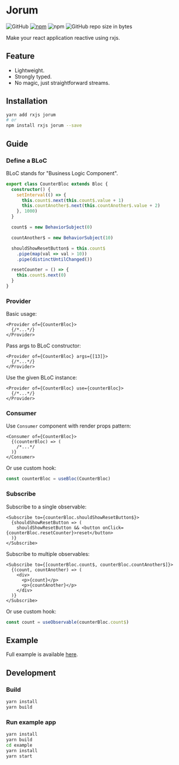 #  Jorum

![GitHub](https://img.shields.io/github/license/awmleer/jorum.svg)
[![npm](https://img.shields.io/npm/v/jorum.svg)](https://www.npmjs.com/package/jorum)
![npm](https://img.shields.io/npm/dw/jorum.svg)
![GitHub repo size in bytes](https://img.shields.io/github/repo-size/awmleer/jorum.svg)

Make your react application reactive using rxjs.

## Feature

- Lightweight.
- Strongly typed.
- No magic, just straightforward streams.

## Installation

```bash
yarn add rxjs jorum
# or
npm install rxjs jorum --save
```

## Guide

### Define a BLoC

BLoC stands for "Business Logic Component".

```typescript
export class CounterBloc extends Bloc {
  constructor() {
    setInterval(() => {
      this.count$.next(this.count$.value + 1)
      this.countAnother$.next(this.countAnother$.value + 2)
    }, 1000)
  }

  count$ = new BehaviorSubject(0)

  countAnother$ = new BehaviorSubject(10)

  shouldShowResetButton$ = this.count$
    .pipe(map(val => val > 10))
    .pipe(distinctUntilChanged())

  resetCounter = () => {
    this.count$.next(0)
  }
}
```

### Provider

Basic usage:

```tsx
<Provider of={CounterBloc}>
  {/*...*/}
</Provider>
```

Pass args to BLoC constructor:

```tsx
<Provider of={CounterBloc} args={[13]}>
  {/*...*/}
</Provider>
```

Use the given BLoC instance:

```tsx
<Provider of={CounterBloc} use={counterBloc}>
  {/*...*/}
</Provider>
```

### Consumer

Use `Consumer` component with render props pattern:

```tsx
<Consumer of={CounterBloc}>
  {(counterBloc) => (
    /*...*/
  )}
</Consumer>
```

Or use custom hook:

```js
const counterBloc = useBloc(CounterBloc)
```

### Subscribe

Subscribe to a single observable:

```tsx
<Subscribe to={counterBloc.shouldShowResetButton$}>
  {shouldShowResetButton => (
    shouldShowResetButton && <button onClick={counterBloc.resetCounter}>reset</button>
  )}
</Subscribe>
```

Subscribe to multiple observables:

```tsx
<Subscribe to={[counterBloc.count$, counterBloc.countAnother$]}>
  {(count, countAnother) => (
    <div>
      <p>{count}</p>
      <p>{countAnother}</p>
    </div>
  )}
</Subscribe>
```

Or use custom hook:

```js
const count = useObservable(counterBloc.count$)
```

## Example

Full example is available [here](https://github.com/awmleer/jorum/tree/master/example).

## Development

### Build

```bash
yarn install
yarn build
```

### Run example app

```bash
yarn install
yarn build
cd example
yarn install
yarn start
```

